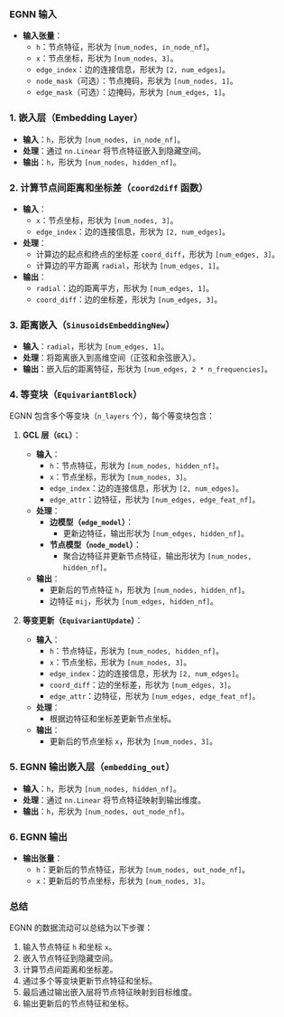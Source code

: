### **EGNN 输入**
- **输入张量**：
  - `h`：节点特征，形状为 `[num_nodes, in_node_nf]`。
  - `x`：节点坐标，形状为 `[num_nodes, 3]`。
  - `edge_index`：边的连接信息，形状为 `[2, num_edges]`。
  - `node_mask`（可选）：节点掩码，形状为 `[num_nodes, 1]`。
  - `edge_mask`（可选）：边掩码，形状为 `[num_edges, 1]`。

### **1. 嵌入层（Embedding Layer）**
- **输入**：`h`，形状为 `[num_nodes, in_node_nf]`。
- **处理**：通过 `nn.Linear` 将节点特征嵌入到隐藏空间。
- **输出**：`h`，形状为 `[num_nodes, hidden_nf]`。

### **2. 计算节点间距离和坐标差（`coord2diff` 函数）**
- **输入**：
  - `x`：节点坐标，形状为 `[num_nodes, 3]`。
  - `edge_index`：边的连接信息，形状为 `[2, num_edges]`。
- **处理**：
  - 计算边的起点和终点的坐标差 `coord_diff`，形状为 `[num_edges, 3]`。
  - 计算边的平方距离 `radial`，形状为 `[num_edges, 1]`。
- **输出**：
  - `radial`：边的距离平方，形状为 `[num_edges, 1]`。
  - `coord_diff`：边的坐标差，形状为 `[num_edges, 3]`。

### **3. 距离嵌入（`SinusoidsEmbeddingNew`）**
- **输入**：`radial`，形状为 `[num_edges, 1]`。
- **处理**：将距离嵌入到高维空间（正弦和余弦嵌入）。
- **输出**：嵌入后的距离特征，形状为 `[num_edges, 2 * n_frequencies]`。

### **4. 等变块（`EquivariantBlock`）**
EGNN 包含多个等变块（`n_layers` 个），每个等变块包含：
1. **GCL 层（`GCL`）**：
   - **输入**：
     - `h`：节点特征，形状为 `[num_nodes, hidden_nf]`。
     - `x`：节点坐标，形状为 `[num_nodes, 3]`。
     - `edge_index`：边的连接信息，形状为 `[2, num_edges]`。
     - `edge_attr`：边特征，形状为 `[num_edges, edge_feat_nf]`。
   - **处理**：
     - **边模型（`edge_model`）**：
       - 更新边特征，输出形状为 `[num_edges, hidden_nf]`。
     - **节点模型（`node_model`）**：
       - 聚合边特征并更新节点特征，输出形状为 `[num_nodes, hidden_nf]`。
   - **输出**：
     - 更新后的节点特征 `h`，形状为 `[num_nodes, hidden_nf]`。
     - 边特征 `mij`，形状为 `[num_edges, hidden_nf]`。

2. **等变更新（`EquivariantUpdate`）**：
   - **输入**：
     - `h`：节点特征，形状为 `[num_nodes, hidden_nf]`。
     - `x`：节点坐标，形状为 `[num_nodes, 3]`。
     - `edge_index`：边的连接信息，形状为 `[2, num_edges]`。
     - `coord_diff`：边的坐标差，形状为 `[num_edges, 3]`。
     - `edge_attr`：边特征，形状为 `[num_edges, edge_feat_nf]`。
   - **处理**：
     - 根据边特征和坐标差更新节点坐标。
   - **输出**：
     - 更新后的节点坐标 `x`，形状为 `[num_nodes, 3]`。

### **5. EGNN 输出嵌入层（`embedding_out`）**
- **输入**：`h`，形状为 `[num_nodes, hidden_nf]`。
- **处理**：通过 `nn.Linear` 将节点特征映射到输出维度。
- **输出**：`h`，形状为 `[num_nodes, out_node_nf]`。

### **6. EGNN 输出**
- **输出张量**：
  - `h`：更新后的节点特征，形状为 `[num_nodes, out_node_nf]`。
  - `x`：更新后的节点坐标，形状为 `[num_nodes, 3]`。

### **总结**
EGNN 的数据流动可以总结为以下步骤：
1. 输入节点特征 `h` 和坐标 `x`。
2. 嵌入节点特征到隐藏空间。
3. 计算节点间距离和坐标差。
4. 通过多个等变块更新节点特征和坐标。
5. 最后通过输出嵌入层将节点特征映射到目标维度。
6. 输出更新后的节点特征和坐标。
